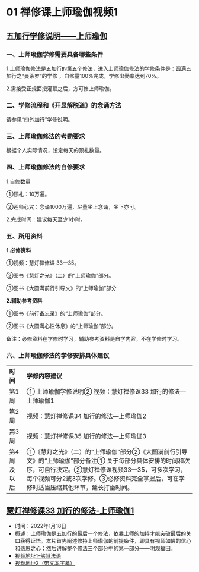 # 01 禅修课上师瑜伽视频1

## [五加行学修说明——上师瑜伽](https://www.fohuifayu.com/index.php/huideng-jiangtang/chanxiuke/zen-04/8705-zen04-ssyj)

### 一、上师瑜伽学修需要具备哪些条件

1.上师瑜伽修法是五加行的第五个修法，进入上师瑜伽修法的学修条件是：圆满五加行之“曼荼罗”的学修 ，自修量100%完成，学修出勤率达到70%。

2.需接受正规面授灌顶之后，方可修上师瑜伽。

### 二、学修流程和《开显解脱道》的念诵方法

请参见“四外加行”学修说明。

### 三、上师瑜伽修法的考勤要求

根据个人实际情况，设定每天的顶礼数量。

### 四、上师瑜伽修法的自修要求

1.自修数量

①顶礼：10万遍。

②莲师心咒：念诵1000万遍，尽量坐上念诵，坐下亦可。

2.完成时间：建议每天至少1小时。

### 五、所用资料

**1.必修资料**

①视频：慧灯禅修课 33—35。

②图书《慧灯之光》（二）的“上师瑜伽”部分。

③图书《大圆满前行引导文》的“上师瑜伽”部分

**2.辅助参考资料**

①图书《前行备忘录》的“上师瑜伽”部分。

②图书《大圆满心性休息》的“上师瑜伽”部分。

备注：必修资料在学修时学习，辅助参考资料是自学内容，不在学修时学习。

### 六、上师瑜伽修法的学修安排具体建议

|   |   |
|---|---|
|**时间**|**学修内容建议**|
|第1周|① 上师瑜伽学修说明② 视频：慧灯禅修课33 加行的修法—上师瑜伽1|
|第2周|视频：慧灯禅修课34 加行的修法—上师瑜伽2|
|第3周|视频：慧灯禅修课35 加行的修法—上师瑜伽3|
|第4周及以后|①《慧灯之光》（二）的“上师瑜伽”部分②《大圆满前行引导文》的“上师瑜伽”部分备注① 关于每部分具体安排的时间和次序，可自行决定。②慧灯禅修课视频33—35，可多次学习，每个视频可分2或3次学修。③必修资料完全掌握后，可在学修时适当压缩其他环节，延长打坐时间。|

## [慧灯禅修课33 加行的修法-上师瑜伽1](https://www.fohuifayu.com/index.php/huideng-jiangtang/fofa-jianxiu/shangshi-yujia/8068-l22011)

- 时间：2022年1月18日
- 概述：上师瑜伽是五加行的最后一个修法，依靠上师的加持才能突破最后的关口获得证悟。本片首先阐述修持上师瑜伽的前提条件，即具有视师如佛的信心和感恩之心；然后讲解整个修法三个部分中的第一部分——明观福田。
- [视频地址1-佛慧法语](https://www.fohuifayu.com/index.php/huideng-jiangtang/chanxiuke/zen-04/8069-p22011)
- [视频地址2（带文本字幕）](/video#慧灯禅修课第四册/05-1%20慧灯禅修课33%20加行的修法-上师瑜伽1.mp4)
